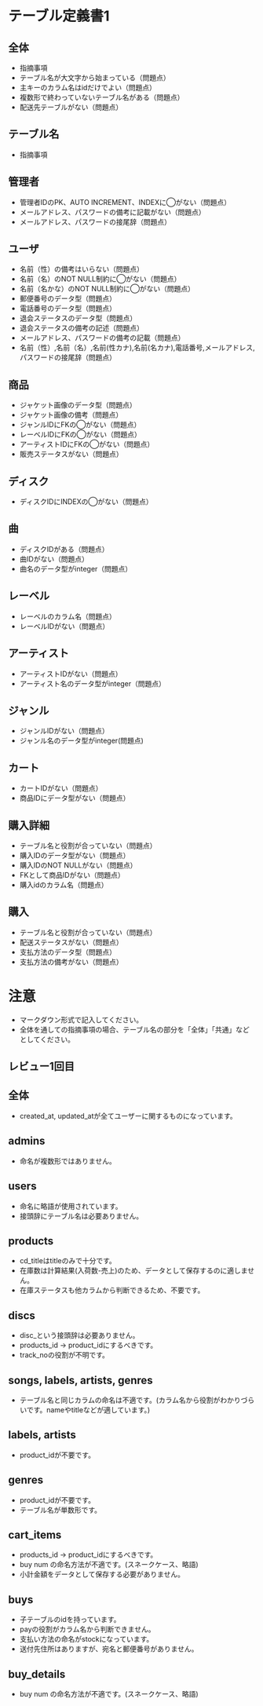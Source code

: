 # テーブル定義書1
## 全体
- 指摘事項
- テーブル名が大文字から始まっている（問題点）
- 主キーのカラム名はidだけでよい（問題点）
- 複数形で終わっていないテーブル名がある（問題点）
- 配送先テーブルがない（問題点）

## テーブル名
- 指摘事項

## 管理者
- 管理者IDのPK、AUTO INCREMENT、INDEXに◯がない（問題点）
- メールアドレス、パスワードの備考に記載がない（問題点）
- メールアドレス、パスワードの接尾辞（問題点）

## ユーザ
- 名前（性）の備考はいらない（問題点）
- 名前（名）のNOT NULL制約に◯がない（問題点）
- 名前（名かな）のNOT NULL制約に◯がない（問題点）
- 郵便番号のデータ型（問題点）
- 電話番号のデータ型（問題点）
- 退会ステータスのデータ型（問題点）
- 退会ステータスの備考の記述（問題点）
- メールアドレス、パスワードの備考の記載（問題点）
- 名前（性）,名前（名）,名前(性カナ),名前(名カナ),電話番号,メールアドレス,パスワードの接尾辞（問題点）

## 商品
- ジャケット画像のデータ型（問題点）
- ジャケット画像の備考（問題点）
- ジャンルIDにFKの◯がない（問題点）
- レーベルIDにFKの◯がない（問題点）
- アーティストIDにFKの◯がない（問題点）
- 販売ステータスがない（問題点）

## ディスク
- ディスクIDにINDEXの◯がない（問題点）

## 曲
- ディスクIDがある（問題点）
- 曲IDがない（問題点）
- 曲名のデータ型がinteger（問題点）

## レーベル
- レーベルのカラム名（問題点）
- レーベルIDがない（問題点）

## アーティスト
- アーティストIDがない（問題点）
- アーティスト名のデータ型がinteger（問題点）

## ジャンル
- ジャンルIDがない（問題点）
- ジャンル名のデータ型がinteger(問題点)

## カート
- カートIDがない（問題点）
- 商品IDにデータ型がない（問題点）

## 購入詳細
- テーブル名と役割が合っていない（問題点）
- 購入IDのデータ型がない（問題点）
- 購入IDのNOT NULLがない（問題点）
- FKとして商品IDがない（問題点）
- 購入idのカラム名（問題点）

## 購入
- テーブル名と役割が合っていない（問題点）
- 配送ステータスがない（問題点）
- 支払方法のデータ型（問題点）
- 支払方法の備考がない（問題点）

# 注意
* マークダウン形式で記入してください。
* 全体を通しての指摘事項の場合、テーブル名の部分を「全体」「共通」などとしてください。

## レビュー1回目
## 全体
- created_at, updated_atが全てユーザーに関するものになっています。

## admins
- 命名が複数形ではありません。

## users
- 命名に略語が使用されています。
- 接頭辞にテーブル名は必要ありません。

## products
- cd_titleはtitleのみで十分です。
- 在庫数は計算結果(入荷数-売上)のため、データとして保存するのに適しません。
- 在庫ステータスも他カラムから判断できるため、不要です。

## discs
- disc_という接頭辞は必要ありません。
- products_id → product_idにするべきです。
- track_noの役割が不明です。

## songs, labels, artists, genres
- テーブル名と同じカラムの命名は不適です。(カラム名から役割がわかりづらいです。nameやtitleなどが適しています。)

## labels, artists
- product_idが不要です。

## genres
- product_idが不要です。
- テーブル名が単数形です。

## cart_items
- products_id → product_idにするべきです。
- buy num の命名方法が不適です。(スネークケース、略語)
- 小計金額をデータとして保存する必要がありません。

## buys
- 子テーブルのidを持っています。
- payの役割がカラム名から判断できません。
- 支払い方法の命名がstockになっています。
- 送付先住所はありますが、宛名と郵便番号がありません。

## buy_details
- buy num の命名方法が不適です。(スネークケース、略語)
